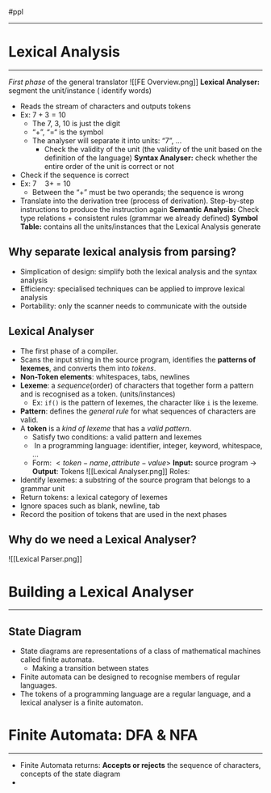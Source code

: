#ppl 
___
# Lexical Analysis
___
*First phase* of the general translator
![[FE Overview.png]]
**Lexical Analyser:** segment the unit/instance ( identify words)
- Reads the stream of characters and outputs tokens
- Ex: $7 + 3 = 10$
	- The 7, 3, 10 is just the digit
	- “+”, “=“ is the symbol
	- The analyser will separate it into units: “7”, ...
		- Check the validity of the unit (the validity of the unit based on the definition of the language)
**Syntax Analyser:** check whether the entire order of the unit is correct or not
- Check if the sequence is correct
- Ex: $7 \quad 3 + = 10$
	- Between the “+” must be two operands; the sequence is wrong
- Translate into the derivation tree (process of derivation). Step-by-step instructions to produce the instruction again
**Semantic Analysis:** Check type relations + consistent rules (grammar we already defined)
**Symbol Table:** contains all the units/instances that the Lexical Analysis generate
## Why separate lexical analysis from parsing?
- Simplication of design: simplify both the lexical analysis and the syntax analysis
- Efficiency: specialised techniques can be applied to improve lexical analysis
- Portability: only the scanner needs to communicate with the outside
## Lexical Analyser
- The first phase of a compiler.
- Scans the input string in the source program, identifies the **patterns of lexemes**, and converts them into *tokens*.
- **Non-Token elements**: whitespaces, tabs, newlines
- **Lexeme**: a *sequence*(order) of characters that together form a pattern and is recognised as a token. (units/instances)
	- Ex: `if()` is the pattern of lexemes, the character like `i` is the lexeme.
- **Pattern**: defines the *general rule* for what sequences of characters are valid.
- A **token** is a *kind of lexeme* that has a *valid pattern*. 
	- Satisfy two conditions: a valid pattern and lexemes
	-  In a programming language: identifier, integer, keyword, whitespace, …
	- Form: $<token-name, attribute-value>$
**Input:** source program → **Output**: Tokens
![[Lexical Analyser.png]]
Roles:
- Identify lexemes: a substring of the source program that belongs to a grammar unit
- Return tokens: a lexical category of lexemes
- Ignore spaces such as blank, newline, tab
- Record the position of tokens that are used in the next phases
## Why do we need a Lexical Analyser?
![[Lexical Parser.png]]
# Building a Lexical Analyser
___
## State Diagram
- State diagrams are representations of a class of mathematical machines called finite automata.
	- Making a transition between states
- Finite automata can be designed to recognise members of regular languages.
- The tokens of a programming language are a regular language, and a lexical analyser is a finite automaton.

# Finite Automata: DFA & NFA
___
- Finite Automata returns: **Accepts or rejects** the sequence of characters, concepts of the state diagram 
- 
